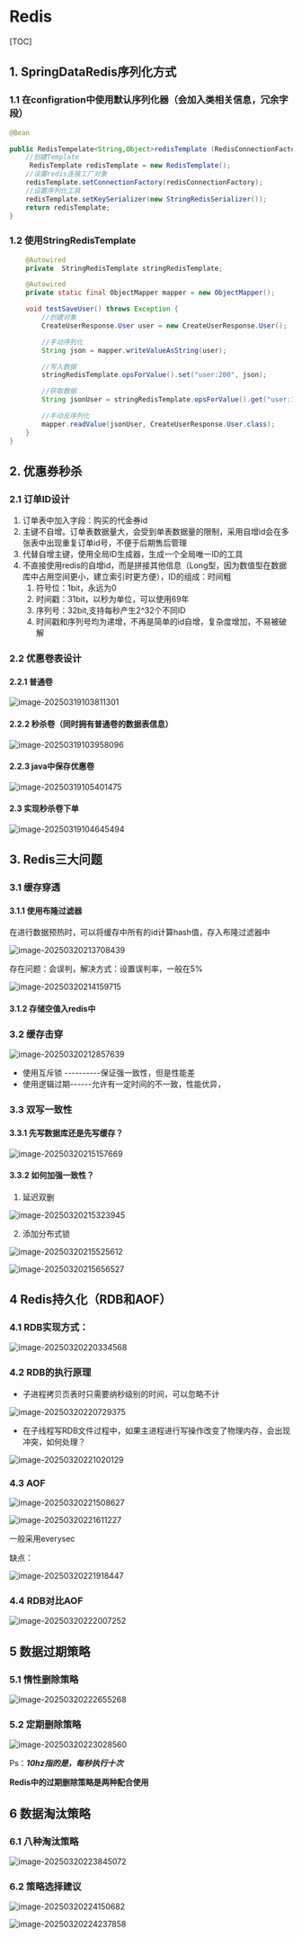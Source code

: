 # Redis

[TOC]

## 1. SpringDataRedis序列化方式

### 1.1 在configration中使用默认序列化器（会加入类相关信息，冗余字段）

```java
@Bean

public RedisTempelate<String,Object>redisTemplate (RedisConnectionFactory redisConnectionFactory) throw ...{
    //创建Template
     RedisTemplate redisTemplate = new RedisTemplate();
    //设置redis连接工厂对象
    redisTemplate.setConnectionFactory(redisConnectionFactory);
    //设置序列化工具
    redisTemplate.setKeySerializer(new StringRedisSerializer());
    return redisTemplate;
}
```

### 1.2 使用StringRedisTemplate

```java
    @Autowired
    private  StringRedisTemplate stringRedisTemplate;

    @Autowired
    private static final ObjectMapper mapper = new ObjectMapper();

    void testSaveUser() throws Exception {
        //创建对象
        CreateUserResponse.User user = new CreateUserResponse.User();

        //手动序列化
        String json = mapper.writeValueAsString(user);

        //写入数据
        stringRedisTemplate.opsForValue().set("user:200", json);

        //获取数据
        String jsonUser = stringRedisTemplate.opsForValue().get("user:100");

        //手动反序列化
        mapper.readValue(jsonUser, CreateUserResponse.User.class);
    }
}
```

## 2. 优惠券秒杀

### 2.1 订单ID设计

1. 订单表中加入字段：购买的代金券id
2. 主键不自增。订单表数据量大，会受到单表数据量的限制，采用自增id会在多张表中出现重复订单id号，不便于后期售后管理
3. 代替自增主键，使用全局ID生成器，生成一个全局唯一ID的工具
4. 不直接使用redis的自增id，而是拼接其他信息（Long型，因为数值型在数据库中占用空间更小，建立索引时更方便），ID的组成：时间粗
   1. 符号位：1bit，永远为0
   2. 时间戳：31bit，以秒为单位，可以使用69年
   3. 序列号：32bit,支持每秒产生2^32个不同ID
   4. 时间戳和序列号均为递增，不再是简单的id自增，复杂度增加，不易被破解

### 2.2 优惠卷表设计

#### 2.2.1 普通卷

![image-20250319103811301](C:\Users\NTZYD\AppData\Roaming\Typora\typora-user-images\image-20250319103811301.png)

#### 2.2.2 秒杀卷（同时拥有普通卷的数据表信息）

![image-20250319103958096](C:\Users\NTZYD\AppData\Roaming\Typora\typora-user-images\image-20250319103958096.png)

#### 2.2.3 java中保存优惠卷

![image-20250319105401475](C:\Users\NTZYD\AppData\Roaming\Typora\typora-user-images\image-20250319105401475.png)

#### 2.3 实现秒杀卷下单

![image-20250319104645494](C:\Users\NTZYD\AppData\Roaming\Typora\typora-user-images\image-20250319104645494.png)

## 3.  Redis三大问题

### 3.1 缓存穿透

#### 3.1.1 使用布隆过滤器

在进行数据预热时，可以将缓存中所有的id计算hash值，存入布隆过滤器中

![image-20250320213708439](C:\Users\NTZYD\AppData\Roaming\Typora\typora-user-images\image-20250320213708439.png)



存在问题：会误判，解决方式：设置误判率，一般在5%

![image-20250320214159715](C:\Users\NTZYD\AppData\Roaming\Typora\typora-user-images\image-20250320214159715.png)

#### 3.1.2 存储空值入redis中

### 3.2 缓存击穿

![image-20250320212857639](C:\Users\NTZYD\AppData\Roaming\Typora\typora-user-images\image-20250320212857639.png)

- 使用互斥锁 ----------保证强一致性，但是性能差
- 使用逻辑过期------允许有一定时间的不一致，性能优异，

### 3.3 双写一致性

#### 3.3.1 先写数据库还是先写缓存？

![image-20250320215157669](C:\Users\NTZYD\AppData\Roaming\Typora\typora-user-images\image-20250320215157669.png)

#### 3.3.2 如何加强一致性？

1. 延迟双删

![image-20250320215323945](C:\Users\NTZYD\AppData\Roaming\Typora\typora-user-images\image-20250320215323945.png)

2. 添加分布式锁

![image-20250320215525612](C:\Users\NTZYD\AppData\Roaming\Typora\typora-user-images\image-20250320215525612.png)

![image-20250320215656527](C:\Users\NTZYD\AppData\Roaming\Typora\typora-user-images\image-20250320215656527.png)

## 4 Redis持久化（RDB和AOF）

### 4.1 RDB实现方式：

![image-20250320220334568](C:\Users\NTZYD\AppData\Roaming\Typora\typora-user-images\image-20250320220334568.png)

### 4.2 RDB的执行原理

- 子进程拷贝页表时只需要纳秒级别的时间，可以忽略不计

![image-20250320220729375](C:\Users\NTZYD\AppData\Roaming\Typora\typora-user-images\image-20250320220729375.png)

- 在子线程写RDB文件过程中，如果主进程进行写操作改变了物理内存，会出现冲突，如何处理？

![image-20250320221020129](C:\Users\NTZYD\AppData\Roaming\Typora\typora-user-images\image-20250320221020129.png)

### 4.3 AOF

![image-20250320221508627](C:\Users\NTZYD\AppData\Roaming\Typora\typora-user-images\image-20250320221508627.png)

![image-20250320221611227](C:\Users\NTZYD\AppData\Roaming\Typora\typora-user-images\image-20250320221611227.png)

一般采用everysec

缺点：

![image-20250320221918447](C:\Users\NTZYD\AppData\Roaming\Typora\typora-user-images\image-20250320221918447.png)

### 4.4 RDB对比AOF

![image-20250320222007252](C:\Users\NTZYD\AppData\Roaming\Typora\typora-user-images\image-20250320222007252.png)

## 5 数据过期策略

### 5.1 惰性删除策略

![image-20250320222655268](C:\Users\NTZYD\AppData\Roaming\Typora\typora-user-images\image-20250320222655268.png)

### 5.2 定期删除策略

![image-20250320223028560](C:\Users\NTZYD\AppData\Roaming\Typora\typora-user-images\image-20250320223028560.png)

Ps：***10hz指的是，每秒执行十次***

**Redis中的过期删除策略是两种配合使用**

## 6 数据淘汰策略

### 6.1 八种淘汰策略

![image-20250320223845072](C:\Users\NTZYD\AppData\Roaming\Typora\typora-user-images\image-20250320223845072.png)

### 6.2 策略选择建议

![image-20250320224150682](C:\Users\NTZYD\AppData\Roaming\Typora\typora-user-images\image-20250320224150682.png)

![image-20250320224237858](C:\Users\NTZYD\AppData\Roaming\Typora\typora-user-images\image-20250320224237858.png)